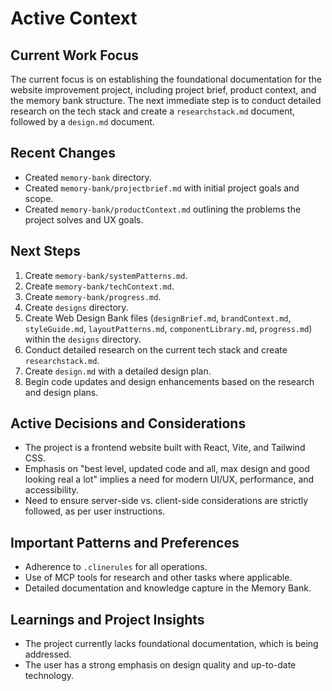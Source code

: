 # Active Context

## Current Work Focus
The current focus is on establishing the foundational documentation for the website improvement project, including project brief, product context, and the memory bank structure. The next immediate step is to conduct detailed research on the tech stack and create a `researchstack.md` document, followed by a `design.md` document.

## Recent Changes
- Created `memory-bank` directory.
- Created `memory-bank/projectbrief.md` with initial project goals and scope.
- Created `memory-bank/productContext.md` outlining the problems the project solves and UX goals.

## Next Steps
1. Create `memory-bank/systemPatterns.md`.
2. Create `memory-bank/techContext.md`.
3. Create `memory-bank/progress.md`.
4. Create `designs` directory.
5. Create Web Design Bank files (`designBrief.md`, `brandContext.md`, `styleGuide.md`, `layoutPatterns.md`, `componentLibrary.md`, `progress.md`) within the `designs` directory.
6. Conduct detailed research on the current tech stack and create `researchstack.md`.
7. Create `design.md` with a detailed design plan.
8. Begin code updates and design enhancements based on the research and design plans.

## Active Decisions and Considerations
- The project is a frontend website built with React, Vite, and Tailwind CSS.
- Emphasis on "best level, updated code and all, max design and good looking real a lot" implies a need for modern UI/UX, performance, and accessibility.
- Need to ensure server-side vs. client-side considerations are strictly followed, as per user instructions.

## Important Patterns and Preferences
- Adherence to `.clinerules` for all operations.
- Use of MCP tools for research and other tasks where applicable.
- Detailed documentation and knowledge capture in the Memory Bank.

## Learnings and Project Insights
- The project currently lacks foundational documentation, which is being addressed.
- The user has a strong emphasis on design quality and up-to-date technology.
